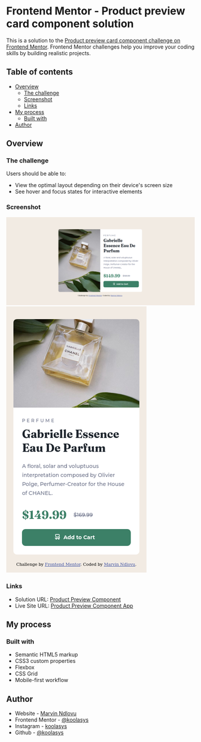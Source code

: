 # Frontend Mentor - Product preview card component solution

This is a solution to the [Product preview card component challenge on Frontend Mentor](https://www.frontendmentor.io/challenges/product-preview-card-component-GO7UmttRfa). Frontend Mentor challenges help you improve your coding skills by building realistic projects. 

## Table of contents

- [Overview](#overview)
  - [The challenge](#the-challenge)
  - [Screenshot](#screenshot)
  - [Links](#links)
- [My process](#my-process)
  - [Built with](#built-with)
- [Author](#author)

## Overview

### The challenge

Users should be able to:

- View the optimal layout depending on their device's screen size
- See hover and focus states for interactive elements

### Screenshot

![1-](./screenshots/Screenshot_Desktop.png)
![2-](./screenshots/Screenshot_Mobile.png)



### Links

- Solution URL: [Product Preview Component](https://github.com/koolasys/product-preview-card-component)
- Live Site URL: [Product Preview Component App](https://product-preview-card-component-kappa-nine.vercel.app/)

## My process

### Built with

- Semantic HTML5 markup
- CSS3 custom properties
- Flexbox
- CSS Grid
- Mobile-first workflow



## Author

- Website - [Marvin Ndlovu](https://mrvn.netlify.app)
- Frontend Mentor - [@koolasys](https://www.frontendmentor.io/profile/koolasys)
- Instagram - [koolasys](https://www.instagram.com/koolasys)
- Github - [@koolasys](https://github.com/koolasys)


